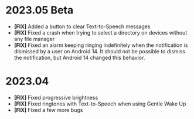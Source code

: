 # 2023.05 Beta

* __[FIX]__ Added a button to clear Text-to-Speech messages
* __[FIX]__ Fixed a crash when trying to select a directory on devices without any file manager
* __[FIX]__ Fixed an alarm keeping ringing indefinitely when the notification is dismissed by a user on Android 14. It should not be possible to dismiss the notification, but Android 14 changed this behavior. 

# 2023.04

* __[FIX]__ Fixed progressive brightness
* __[FIX]__ Fixed ringtones with Text-to-Speech when using Gentle Wake Up
* __[FIX]__ Fixed a few more bugs